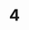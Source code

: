 ---
title: '4'
image: /uploads/gallery-4.jpg
image_alt-text: Fort Lauderdale Residence transitional master bedroom with custom woodwork and design
work-type: transitional
---